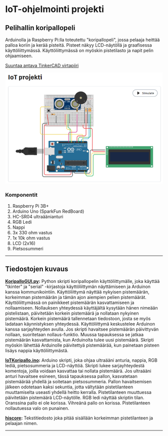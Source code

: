 # IoT-ohjelmointi projekti

## Pelihallin koripallopeli

Arduinolla ja Raspberry Pi:lla toteutettu "koripallopeli", jossa pelaaja heittää palloa koriin ja kerää pisteitä.
Pisteet näkyy LCD-näytöllä ja graafisessa käyttöliittymässä.
Käyttöliittymässä on myöskin pistetilasto ja napit pelin ohjaamiseen.

[Suuntaa antava TinkerCAD virtapiiri](https://www.tinkercad.com/things/4R87mIRfiRz-iot-projekti?sharecode=Ea1lM735HB9TrEcFXiUK6mqv-xxSH20Ct1si783S-Xo)

![Kuva virtapiiristä](https://github.com/tautautautautau/IoTProjekti/blob/main/Circuit.png)

### Komponentit
1. Raspberry Pi 3B+
2. Arduino Uno (SparkFun RedBoard)
3. HC-SR04 ultraäänianturi
4. RGB Ledi
5. Nappi
6. 3x 330 ohm vastus
7. 1x 10k ohm vastus
8. LCD (2x16)
9. Pietsosummeri

***

## Tiedostojen kuvaus
**[KoripalloGUI.py](KoripalloGUI.py):**
Python skripti koripallopelin käyttöliittymälle, joka käyttää "tkinter" ja "serial" -kirjastoja käyttöliittymän näyttämiseen ja Arduinon kanssa kommunikointiin. Käyttöliittymä näyttää nykyisen pistemäärän, korkeimman pistemäärän ja tämän ajon aiempien pelien pistemäärät.
Käyttöliittymässä on painikkeet pistemäärän kasvattamiseen ja nollaamiseen. Nollauksen yhteydessä käyttäjältä kysytään hänen nimeään pistelistaan, päivitetään korkein pistemäärä ja nollataan nykyinen pistemäärä. Korkein pistemäärä tallennetaan tiedostoon, josta se myös ladataan käynnistyksen yhteydessä.
Käyttöliittymä keskustelee Arduinon kanssa sarjayhteyden avulla. Jos skripti havaitsee pistemäärän päivittyvän nollaan, suoritetaan nollaus-funktio. Muussa tapauksessa se jatkaa pistemäärän kasvattamista, kun Arduinolta tulee uusi pistemäärä.
Skripti myöskin lähettää Arduinolle päivitettyä pistemäärää, kun painetaan pisteen lisäys nappia käyttöliittymästä.

**[IoTKoripallo.ino](IoTKoripallo/IoTKoripallo.ino):**
Arduino skripti, joka ohjaa ultraääni anturia, nappia, RGB lediä, pietsosummeria ja LCD-näyttöä.
Skripti lukee sarjayhteydestä komentoja, joilla voidaan kasvattaa tai nollata pistemäärä.
Jos ultraääni anturi havaitsee esineen, tässä tapauksessa pallon, kasvatetaan pistemäärää yhdellä ja soitetaan pietsosummeria. Pallon havaitsemisen jälkeen odotetaan kaksi sekuntia, jotta vältytään pistetilanteen muuttamiselta useasti yhdellä heitto kerralla.
Pistetilanteen muuttuessa päivitetään pistemäärä LCD-näytölle.
RGB ledi näyttää skriptin tilan. Oranssina pallo ei ole korissa. Vihreänä pallo on korissa. Pistetilanteen nollautuessa valo on punainen.

**[hiscore](hiscore):**
Tekstitiedosto joka pitää sisällään korkeimman pistetilanteen ja pelaajan nimen.
***

